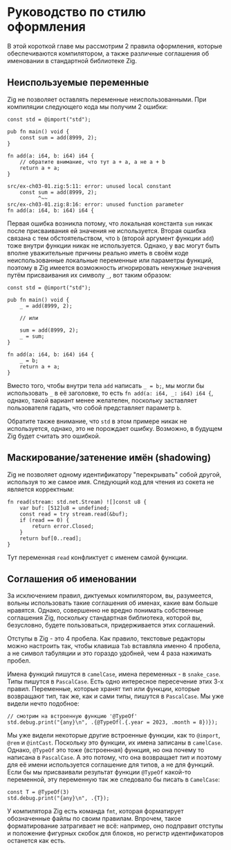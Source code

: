 
# Руководство по стилю оформления

В этой короткой главе мы рассмотрим 2 правила оформления, которые
обеспечиваются компилятором, а также различные соглашения об именовании в
стандартной библиотеке Zig.

## Неиспользуемые переменные

Zig не позволяет оставлять переменные неиспользованными. При компиляции
следующего кода мы получим 2 ошибки:

```zig
const std = @import("std");

pub fn main() void {
    const sum = add(8999, 2);
}

fn add(a: i64, b: i64) i64 {
    // обратите внимание, что тут a + a, а не a + b
    return a + a;
}
```

```
src/ex-ch03-01.zig:5:11: error: unused local constant
    const sum = add(8999, 2);
          ^~~
src/ex-ch03-01.zig:8:16: error: unused function parameter
fn add(a: i64, b: i64) i64 {
```

Первая ошибка возникла потому, что локальная константа `sum` никак  после
присваивания ей значения не используется. Вторая ошибка связана с тем
обстоятельством, что `b` (второй аргумент функции `add`) тоже внутри
функции никак не используется. Однако, у вас могут быть вполне
уважительные причины реально иметь в своём коде неиспользованные
локальные переменные или параметры функций, поэтому в Zig имеется
возможность игнорировать ненужные значения путём присваивания их символу
`_`, вот таким образом:

```zig
const std = @import("std");

pub fn main() void {
    _ = add(8999, 2);

    // или

    sum = add(8999, 2);
    _ = sum;
}

fn add(a: i64, b: i64) i64 {
    _ = b;
    return a + a;
}
```

Вместо того, чтобы внутри тела `add` написать `_ = b;`, мы могли бы
использовать `_` в её заголовке, то есть `fn add(a: i64, _: i64) i64 {`,
однако, такой вариант менее желателен, поскольку заставляет пользователя
гадать, что собой представляет параметр `b`.

Обратите также внимание, что `std` в этом примере никак не используется,
однако, это не порождает ошибку. Возможно, в будущем Zig будет считать
это ошибкой.

## Маскирование/затенение имён (shadowing)

Zig не позволяет одному идентификатору "перекрывать" собой другой,
используя то же самое имя. Следующий код для чтения из сокета не является
корректным:

```zig
fn read(stream: std.net.Stream) ![]const u8 {
    var buf: [512]u8 = undefined;
    const read = try stream.read(&buf);
    if (read == 0) {
        return error.Closed;
    }
    return buf[0..read];
}
```

Тут переменная `read` конфликтует с именем самой функции.

## Соглашения об именовании

За исключением правил, диктуемых компилятором, вы, разумеется, вольны
использовать такие соглашения об именах, какие вам больше нравятся.
Однако, совершенно не вредно понимать собственные соглашения Zig,
поскольку стандартная библиотека, которой вы, безусловно, будете
пользоваться, придерживается этих соглашений.

Отступы в Zig - это 4 пробела. Как правило, текстовые редакторы можно
настроить так, чтобы клавиша `Tab` вставляла именно 4 пробела, а не
символ табуляции и это гораздо удобней, чем 4 раза нажимать пробел.

Имена функций пишутся в `camelCase`, имена переменных - в `snake_case`.
Типы пишутся в `PascalCase`. Есть одно интересное пересечение этих 3-х
правил. Переменные, которые хранят тип или функции, которые возвращают
тип, так же, как и сами типы, пишутся в `PascalCase`. Мы уже видели нечто
подобное:

```zig
// смотрим на встроенную функцию '@TypeOf'
std.debug.print("{any}\n", .{@TypeOf(.{.year = 2023, .month = 8})});
```

Мы уже видели некоторые другие встроенные функции, как то `@import`,
`@rem` и `@intCast`. Поскольку это функции, их имена записаны в
`camelCase`. Однако, `@TypeOf` это тоже (встроенная) функция, но она
почему то написана в `PascalCase`. А это потому, что она возвращает *тип*
и поэтому для её имени используется соглашение для типов, а не для
функций. Если бы мы присваивали результат функции `@TypeOf` какой-то
переменной, эту переменную так же следовало бы писать в `CamelCase`:

```zig
const T = @TypeOf(3)
std.debug.print("{any}\n", .{T});
```

У компилятора Zig есть команда `fmt`, которая форматирует обозначенные
файлы по своим правилам. Впрочем, такое форматирование затрагивает не всё:
например, оно подправит отступы и положение фигурных скобок для блоков,
но регистр идентификаторов останется как есть.
